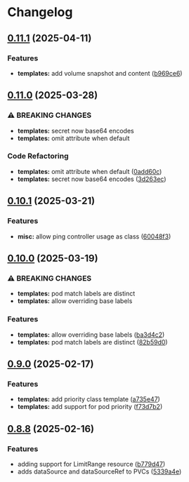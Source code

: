 # Changelog

## [0.11.1](https://github.com/jgnagy/metatron/compare/metatron/v0.11.0...metatron/v0.11.1) (2025-04-11)


### Features

* **templates:** add volume snapshot and content ([b969ce6](https://github.com/jgnagy/metatron/commit/b969ce6dc93503eb08c15d72356691acf88f7db9))

## [0.11.0](https://github.com/jgnagy/metatron/compare/metatron/v0.10.1...metatron/v0.11.0) (2025-03-28)


### ⚠ BREAKING CHANGES

* **templates:** secret now base64 encodes
* **templates:** omit attribute when default

### Code Refactoring

* **templates:** omit attribute when default ([0add60c](https://github.com/jgnagy/metatron/commit/0add60c5ef9faca5e1c7be050415ef3a1f15227b))
* **templates:** secret now base64 encodes ([3d263ec](https://github.com/jgnagy/metatron/commit/3d263ec85b9d7e87b987c2fcf4c6fc9664eb84d6))

## [0.10.1](https://github.com/jgnagy/metatron/compare/metatron/v0.10.0...metatron/v0.10.1) (2025-03-21)


### Features

* **misc:** allow ping controller usage as class ([60048f3](https://github.com/jgnagy/metatron/commit/60048f3905959bf4193254e9e3f3800298cbc494))

## [0.10.0](https://github.com/jgnagy/metatron/compare/metatron/v0.9.0...metatron/v0.10.0) (2025-03-19)


### ⚠ BREAKING CHANGES

* **templates:** pod match labels are distinct
* **templates:** allow overriding base labels

### Features

* **templates:** allow overriding base labels ([ba3d4c2](https://github.com/jgnagy/metatron/commit/ba3d4c2813518a5b9bb845700656b2ce67321369))
* **templates:** pod match labels are distinct ([82b59d0](https://github.com/jgnagy/metatron/commit/82b59d0d93cbf1c4423895f20351e2b73d6057e0))

## [0.9.0](https://github.com/jgnagy/metatron/compare/metatron-v0.8.8...metatron/v0.9.0) (2025-02-17)


### Features

* **templates:** add priority class template ([a735e47](https://github.com/jgnagy/metatron/commit/a735e470d0a2f5c7c471ec95a7559cbbe8349268))
* **templates:** add support for pod priority ([f73d7b2](https://github.com/jgnagy/metatron/commit/f73d7b293c26eb0b5e2f65212c87a32b701b2151))

## [0.8.8](https://github.com/jgnagy/metatron/compare/v0.8.2...v0.8.8) (2025-02-16)


### Features

* adding support for LimitRange resource ([b779d47](https://github.com/jgnagy/metatron/commit/b779d4764ccf5b0e687ff328e69808ae12ff3c30))
* adds dataSource and dataSourceRef to PVCs ([5339a4e](https://github.com/jgnagy/metatron/commit/5339a4ea732695530814e281f6d0ae2de3e7889d))
